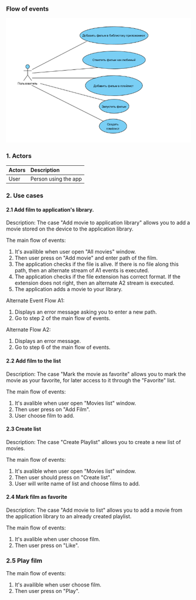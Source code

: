 ### Flow of events

![Flow of events](https://github.com/ussnik209/FilmManager/blob/master/Diagrams/use%20case.png)

### 1. Actors

| Actors | Description |
|:--|:--|
| User | Person using the app |

### 2. Use cases
#### 2.1 Add film to application's library.
Description: The case "Add movie to application library" allows you to add a movie stored on the device to the application library.

The main flow of events:
1. It's availible when user open "All movies" window.
2. Then user press on "Add movie" and enter path of the film.
3. The application checks if the file is alive. If there is no file along this path, then an alternate stream of A1 events is executed.
4. The application checks if the file extension has correct format. If the extension does not right, then an alternate A2 stream is executed.
5. The application adds a movie to your library.

Alternate Event Flow A1:
1. Displays an error message asking you to enter a new path.
2. Go to step 2 of the main flow of events.

Alternate Flow A2:
1. Displays an error message.
2. Go to step 6 of the main flow of events.
#### 2.2 Add film to the list
Description: The case "Mark the movie as favorite" allows you to mark the movie as your favorite, for later access to it through the "Favorite" list.

The main flow of events:
1. It's avalible when user open "Movies list" window.
2. Then user press on "Add Film".
3. User choose film to add.
#### 2.3 Create list
Description: The case "Create Playlist" allows you to create a new list of movies.

The main flow of events:
1. It's avalible when user open "Movies list" window.
2. Then user should press on "Create list".
3. User will write name of list and choose films to add.
#### 2.4 Mark film as favorite
Description: The case "Add movie to list" allows you to add a movie from the application library to an already created playlist.

The main flow of events:
1. It's avalible when user choose film.
2. Then user press on "Like".
### 2.5 Play film
The main flow of events:
1. It's availible when user choose film.
2. Then user press on "Play".
